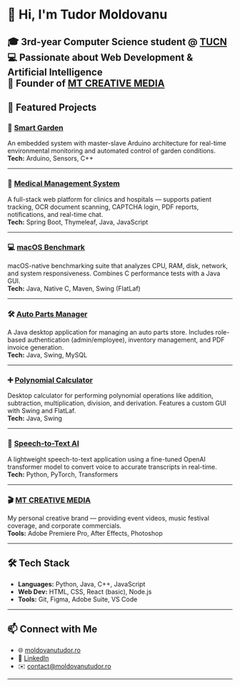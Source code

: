# 👋 Hi, I'm Tudor Moldovanu

🎓 3rd-year Computer Science student @ [TUCN](https://www.utcluj.ro/en/)  
💻 Passionate about **Web Development** & **Artificial Intelligence**  
🎥 Founder of [MT CREATIVE MEDIA](https://moldovanutudor.ro)
---

## 🚀 Featured Projects

### 🌿 [Smart Garden](https://github.com/toids19/smart-garden)  
An embedded system with master-slave Arduino architecture for real-time environmental monitoring and automated control of garden conditions.  
**Tech:** Arduino, Sensors, C++

---

### 💊 [Medical Management System](https://github.com/toids19/medical-management-system)  
A full-stack web platform for clinics and hospitals — supports patient tracking, OCR document scanning, CAPTCHA login, PDF reports, notifications, and real-time chat.  
**Tech:** Spring Boot, Thymeleaf, Java, JavaScript

---

### 💻 [macOS Benchmark](https://github.com/toids19/macos-benchmark)  
macOS-native benchmarking suite that analyzes CPU, RAM, disk, network, and system responsiveness. Combines C performance tests with a Java GUI.  
**Tech:** Java, Native C, Maven, Swing (FlatLaf)

---

### 🛠️ [Auto Parts Manager](https://github.com/toids19/auto-parts-manager)  
A Java desktop application for managing an auto parts store. Includes role-based authentication (admin/employee), inventory management, and PDF invoice generation.  
**Tech:** Java, Swing, MySQL

---

### ➕ [Polynomial Calculator](https://github.com/toids19/polynomial-calculator)  
Desktop calculator for performing polynomial operations like addition, subtraction, multiplication, division, and derivation. Features a custom GUI with Swing and FlatLaf.  
**Tech:** Java, Swing

---

### 🧠 [Speech-to-Text AI](https://github.com/toids19/speech-to-text-ai)  
A lightweight speech-to-text application using a fine-tuned OpenAI transformer model to convert voice to accurate transcripts in real-time.  
**Tech:** Python, PyTorch, Transformers


---

### 🎬 [MT CREATIVE MEDIA](https://moldovanutudor.ro)  
My personal creative brand — providing event videos, music festival coverage, and corporate commercials.  
**Tools:** Adobe Premiere Pro, After Effects, Photoshop

---

## 🛠 Tech Stack

- **Languages:** Python, Java, C++, JavaScript
- **Web Dev:** HTML, CSS, React (basic), Node.js
- **Tools:** Git, Figma, Adobe Suite, VS Code

---

## 📫 Connect with Me

- 🌐 [moldovanutudor.ro](https://moldovanutudor.ro)
- 💼 [LinkedIn](https://www.linkedin.com/in/moldovanu-tudor-b162b2207/)
- ✉️ contact@moldovanutudor.ro

---

